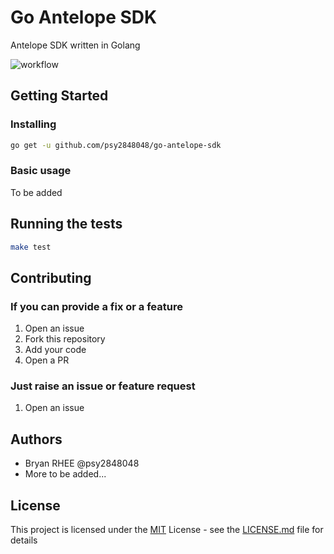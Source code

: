 # Go Antelope SDK

Antelope SDK written in Golang

![workflow](https://github.com/psy2848048/go-antelope-sdk/actions/workflows/go.yml/badge.svg)

## Getting Started

### Installing

```bash
go get -u github.com/psy2848048/go-antelope-sdk
```

### Basic usage

To be added

## Running the tests

```bash
make test
```

## Contributing

### If you can provide a fix or a feature

1. Open an issue
1. Fork this repository
1. Add your code
1. Open a PR

### Just raise an issue or feature request

1. Open an issue

## Authors

- Bryan RHEE @psy2848048
- More to be added...

## License

This project is licensed under the [MIT](LICENSE.md) License - see the [LICENSE.md](LICENSE.md) file for details
